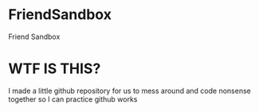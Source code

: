 # FriendSandbox
Friend Sandbox

# WTF IS THIS?
I made a little github repository for us to mess around and code nonsense together so I can practice github works
